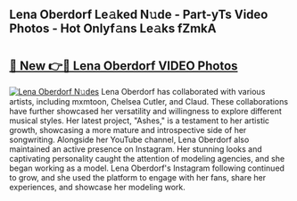 ## Lena Oberdorf Le𝚊ked N𝚞de - Part-yTs Video Photos - Hot Onlyf𝚊ns Le𝚊ks fZmkA

# <h2><a href="http://ab56211.deff.icu/?id=Lena+Oberdorf">🔗 New 👉🔴 Lena Oberdorf VIDEO Photos</a></h2>

[![Lena Oberdorf N𝚞des](https://i.imgur.com/rIISA9y.gif)](http://ab56211.deff.icu/?id=Lena+Oberdorf)
Lena Oberdorf has collaborated with various artists, including mxmtoon, Chelsea Cutler, and Claud. These collaborations have further showcased her versatility and willingness to explore different musical styles. Her latest project, "Ashes," is a testament to her artistic growth, showcasing a more mature and introspective side of her songwriting. Alongside her YouTube channel, Lena Oberdorf also maintained an active presence on Instagram. Her stunning looks and captivating personality caught the attention of modeling agencies, and she began working as a model. Lena Oberdorf's Instagram following continued to grow, and she used the platform to engage with her fans, share her experiences, and showcase her modeling work.
